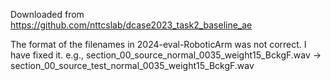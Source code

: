 Downloaded from https://github.com/nttcslab/dcase2023_task2_baseline_ae

The format of the filenames in 2024-eval-RoboticArm was not correct. I have fixed it.
e.g., section_00_source_normal_0035_weight15_BckgF.wav -> section_00_source_test_normal_0035_weight15_BckgF.wav
